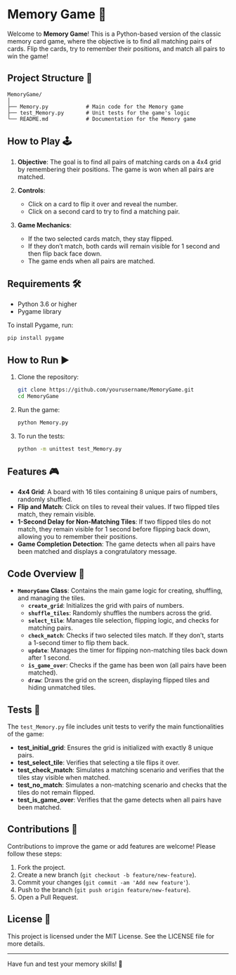 # Memory Game 🧠

Welcome to **Memory Game**! This is a Python-based version of the classic memory card game, where the objective is to find all matching pairs of cards. Flip the cards, try to remember their positions, and match all pairs to win the game!

## Project Structure 📂

```plaintext
MemoryGame/
│
├── Memory.py            # Main code for the Memory game
├── test_Memory.py       # Unit tests for the game's logic
└── README.md            # Documentation for the Memory game
```

## How to Play 🕹️

1. **Objective**: The goal is to find all pairs of matching cards on a 4x4 grid by remembering their positions. The game is won when all pairs are matched.
2. **Controls**:
   - Click on a card to flip it over and reveal the number.
   - Click on a second card to try to find a matching pair.

3. **Game Mechanics**:
   - If the two selected cards match, they stay flipped.
   - If they don’t match, both cards will remain visible for 1 second and then flip back face down.
   - The game ends when all pairs are matched.

## Requirements 🛠️

- Python 3.6 or higher
- Pygame library

To install Pygame, run:
```bash
pip install pygame
```

## How to Run ▶️

1. Clone the repository:
    ```bash
    git clone https://github.com/yourusername/MemoryGame.git
    cd MemoryGame
    ```

2. Run the game:
    ```bash
    python Memory.py
    ```

3. To run the tests:
    ```bash
    python -m unittest test_Memory.py
    ```

## Features 🎮

- **4x4 Grid**: A board with 16 tiles containing 8 unique pairs of numbers, randomly shuffled.
- **Flip and Match**: Click on tiles to reveal their values. If two flipped tiles match, they remain visible.
- **1-Second Delay for Non-Matching Tiles**: If two flipped tiles do not match, they remain visible for 1 second before flipping back down, allowing you to remember their positions.
- **Game Completion Detection**: The game detects when all pairs have been matched and displays a congratulatory message.

## Code Overview 📝

- **`MemoryGame` Class**: Contains the main game logic for creating, shuffling, and managing the tiles.
  - **`create_grid`**: Initializes the grid with pairs of numbers.
  - **`shuffle_tiles`**: Randomly shuffles the numbers across the grid.
  - **`select_tile`**: Manages tile selection, flipping logic, and checks for matching pairs.
  - **`check_match`**: Checks if two selected tiles match. If they don’t, starts a 1-second timer to flip them back.
  - **`update`**: Manages the timer for flipping non-matching tiles back down after 1 second.
  - **`is_game_over`**: Checks if the game has been won (all pairs have been matched).
  - **`draw`**: Draws the grid on the screen, displaying flipped tiles and hiding unmatched tiles.

## Tests 🧪

The `test_Memory.py` file includes unit tests to verify the main functionalities of the game:

- **test_initial_grid**: Ensures the grid is initialized with exactly 8 unique pairs.
- **test_select_tile**: Verifies that selecting a tile flips it over.
- **test_check_match**: Simulates a matching scenario and verifies that the tiles stay visible when matched.
- **test_no_match**: Simulates a non-matching scenario and checks that the tiles do not remain flipped.
- **test_is_game_over**: Verifies that the game detects when all pairs have been matched.

## Contributions 🤝

Contributions to improve the game or add features are welcome! Please follow these steps:

1. Fork the project.
2. Create a new branch (`git checkout -b feature/new-feature`).
3. Commit your changes (`git commit -am 'Add new feature'`).
4. Push to the branch (`git push origin feature/new-feature`).
5. Open a Pull Request.

## License 📄

This project is licensed under the MIT License. See the LICENSE file for more details.

---

Have fun and test your memory skills! 🎉